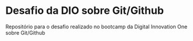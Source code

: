 # Desafio da DIO sobre Git/Github
Repositório para o desafio realizado no bootcamp da Digital Innovation One sobre Git/Github
